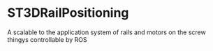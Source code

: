 # ST3DRailPositioning
A scalable to the application system of rails and motors on the screw thingys controllable by ROS
